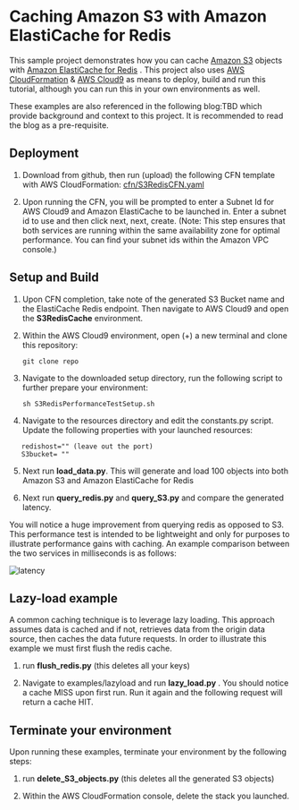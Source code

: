 # Caching Amazon S3 with Amazon ElastiCache for Redis

This sample project demonstrates how you can cache [Amazon S3](https://aws.amazon.com/s3/) objects with [Amazon ElastiCache for Redis](https://aws.amazon.com/elasticache/redis/) . This project also uses [AWS CloudFormation](https://aws.amazon.com/cloudformation/) & [AWS Cloud9](https://aws.amazon.com/cloud9/) as means to deploy, build and run this tutorial, although you can run this in your own environments as well.

These examples are also referenced in the following blog:TBD which provide background and context to this project. It is recommended to read the blog as a pre-requisite.

## Deployment

1. Download from github, then run (upload) the following CFN template with AWS CloudFormation: [cfn/S3RedisCFN.yaml](https://raw.githubusercontent.com/aws-samples/amazon-S3-cache-with-amazon-elasticache-redis/master/cfn/S3RedisCFN.yaml)

2. Upon running the CFN, you will be prompted to enter a Subnet Id for AWS Cloud9 and Amazon ElastiCache to be launched in. Enter a subnet id to use and then click next, next, create. (Note: This step ensures that both services are running within the same availability zone for optimal performance. You can find your subnet ids within the Amazon VPC console.)

## Setup and Build

1. Upon CFN completion, take note of the generated S3 Bucket name and the ElastiCache Redis endpoint. Then navigate to AWS Cloud9 and open the **S3RedisCache** environment.

2. Within the AWS Cloud9 environment, open (+) a new terminal and clone this repository:

   ```git clone repo```

3. Navigate to the downloaded setup directory, run the following script to further prepare your environment:
 
   ```sh S3RedisPerformanceTestSetup.sh ```

 4. Navigate to the resources directory and edit the constants.py script. Update the following properties with your launched resources: 

   ```
      redishost="" (leave out the port)
      S3bucket= "" 
   ```
 5. Next run **load_data.py**. This will generate and load 100 objects into both Amazon S3 and Amazon ElastiCache for Redis

 6. Next run **query_redis.py** and **query_S3.py** and compare the generated latency. 

 You will notice a huge improvement from querying redis as opposed to S3. This performance test is intended to be lightweight and only for purposes to illustrate performance gains with caching. An example comparison between the two services in milliseconds is as follows:

 ![latency](images/latency.jpg)

## Lazy-load example

A common caching technique is to leverage lazy loading. This approach assumes data is cached and if not, retrieves data from the origin data source, then caches the data future requests. In order to illustrate this example we must first flush the redis cache.

1. run **flush_redis.py** (this deletes all your keys)

2. Navigate to examples/lazyload and run **lazy_load.py** . You should notice a cache MISS upon first run. Run it again and the following request will return a cache HIT.

## Terminate your environment

Upon running these examples, terminate your environment by the following steps:

1. run **delete_S3_objects.py** (this deletes all the generated S3 objects)

2. Within the AWS CloudFormation console, delete the stack you launched. 
 

